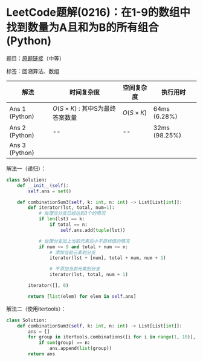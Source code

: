 # LeetCode题解(0216)：在1-9的数组中找到数量为A且和为B的所有组合(Python)

题目：[原题链接](https://leetcode-cn.com/problems/combination-sum-iii/)（中等）

标签：回溯算法、数组

| 解法           | 时间复杂度                     | 空间复杂度 | 执行用时      |
| -------------- | ------------------------------ | ---------- | ------------- |
| Ans 1 (Python) | $O(S×K)$ : 其中S为最终答案数量 | $O(S×K)$   | 64ms (6.28%)  |
| Ans 2 (Python) | --                             | --         | 32ms (98.25%) |
| Ans 3 (Python) |                                |            |               |

解法一（递归）：

```python
class Solution:
    def __init__(self):
        self.ans = set()

    def combinationSum3(self, k: int, n: int) -> List[List[int]]:
        def iterator(lst, total, num=1):
            # 处理当分支已经达到3个的情况
            if len(lst) == k:
                if total == n:
                    self.ans.add(tuple(lst))

            # 处理分支加上当前元素后小于目标值的情况
            if num <= 9 and total + num <= n:
                # 添加当前元素到分支
                iterator(lst + [num], total + num, num + 1)

                # 不添加当前元素到分支
                iterator(lst, total, num + 1)

        iterator([], 0)

        return [list(elem) for elem in self.ans]
```

解法二（使用itertools）：

```python
class Solution:
    def combinationSum3(self, k: int, n: int) -> List[List[int]]:
        ans = []
        for group in itertools.combinations([i for i in range(1, 10)], k):
            if sum(group) == n:
                ans.append(list(group))
        return ans
```